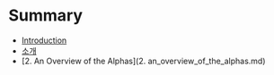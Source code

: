 # Summary

* [Introduction](README.md)
* [소개](chapter1.md)
* [2. An Overview of the Alphas](2. an_overview_of_the_alphas.md)

